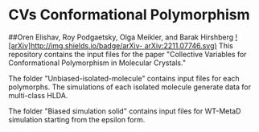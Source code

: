 # CVs Conformational Polymorphism
##Oren Elishav, Roy Podgaetsky, Olga Meikler, and Barak Hirshberg
[![arXiv]http://img.shields.io/badge/arXiv-	arXiv:2211.07746.svg)](https://arxiv.org/abs/2211.07746)
This repository contains the input files for the paper "Collective Variables for Conformational Polymorphism in Molecular Crystals."

The folder "Unbiased-isolated-molecule" contains input files for each polymorphs.  The simulations of each isolated molecule generate data for multi-class HLDA.

The folder "Biased simulation solid" contains input files for WT-MetaD simulation starting from the epsilon form.
